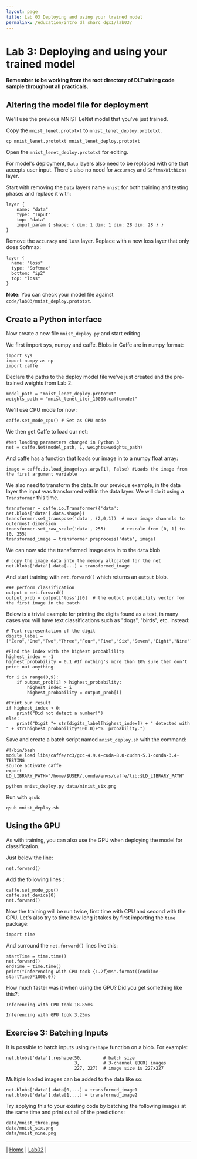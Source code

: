 ```yaml
---
layout: page
title: Lab 03 Deploying and using your trained model
permalink: /education/intro_dl_sharc_dgx1/lab03/
---
```


# Lab 3: Deploying and using your trained model #

**Remember to be working from the root directory of DLTraining code sample throughout all practicals.**

## Altering the model file for deployment ##
We'll use the previous MNIST LeNet model that you've just trained.

Copy the `mnist_lenet.prototxt` to `mnist_lenet_deploy.prototxt`.

```
cp mnist_lenet.prototxt mnist_lenet_deploy.prototxt
```

Open the `mnist_lenet_deploy.prototxt` for editing.

For model's deployment, `Data` layers also need to be replaced with one that accepts user input. There's also no need for `Accuracy` and `SoftmaxWithLoss` layer.

Start with removing the `Data` layers name `mnist` for both training and testing phases and replace it with:

```
layer {
    name: "data"
    type: "Input"
    top: "data"
    input_param { shape: { dim: 1 dim: 1 dim: 28 dim: 28 } }
}
```

Remove the `accuracy` and `loss` layer. Replace with a new loss layer that only does Softmax:

```
layer {
  name: "loss"
  type: "Softmax"
  bottom: "ip2"
  top: "loss"
}
```

**Note:** You can check your model file against `code/lab03/mnist_deploy.prototxt`.

## Create a Python interface ##

Now create a new file `mnist_deploy.py` and start editing.

We first import sys, numpy and caffe. Blobs in Caffe are in numpy format:

```
import sys
import numpy as np
import caffe
```

Declare the paths to the deploy model file we've just created and the pre-trained weights from Lab 2:

```
model_path = "mnist_lenet_deploy.prototxt"
weights_path = "mnist_lenet_iter_10000.caffemodel"
```

We'll use CPU mode for now:

```
caffe.set_mode_cpu() # Set as CPU mode
```

We then get Caffe to load our net:

```
#Net loading parameters changed in Python 3
net = caffe.Net(model_path, 1, weights=weights_path)
```

And caffe has a function that loads our image in to a numpy float array:

```
image = caffe.io.load_image(sys.argv[1], False) #Loads the image from the first argument variable
```

We also need to transform the data. In our previous example, in the data layer the input was transformed within the data layer. We will do it using a `Transformer` this time.

```
transformer = caffe.io.Transformer({'data': net.blobs['data'].data.shape})
transformer.set_transpose('data', (2,0,1))  # move image channels to outermost dimension
transformer.set_raw_scale('data', 255)      # rescale from [0, 1] to [0, 255]
transformed_image = transformer.preprocess('data', image)
```

We can now add the transformed image data in to the `data` blob

```
# copy the image data into the memory allocated for the net
net.blobs['data'].data[...] = transformed_image
```

And start training with `net.forward()` which returns an `output` blob.

```
### perform classification
output = net.forward()
output_prob = output['loss'][0]  # the output probability vector for the first image in the batch
```

Below is a trivial example for printing the digits found as a text, in many cases you will have text classifications such as "dogs", "birds", etc. instead:

```
# Text representation of the digit
digits_label = ["Zero","One","Two","Three","Four","Five","Six","Seven","Eight","Nine"]

#Find the index with the highest probablility
highest_index = -1
highest_probability = 0.1 #If nothing's more than 10% sure then don't print out anything

for i in range(0,9):
    if output_prob[i] > highest_probability:
        highest_index = i
        highest_probability = output_prob[i]

#Print our result
if highest_index < 0:
    print("Did not detect a number!")
else:
    print("Digit "+ str(digits_label[highest_index]) + " detected with " + str(highest_probability*100.0)+"%  probability.")
```

Save and create a batch script named `mnist_deploy.sh` with the command:

```
#!/bin/bash
module load libs/caffe/rc3/gcc-4.9.4-cuda-8.0-cudnn-5.1-conda-3.4-TESTING
source activate caffe
export LD_LIBRARY_PATH="/home/$USER/.conda/envs/caffe/lib:$LD_LIBRARY_PATH"

python mnist_deploy.py data/minist_six.png
```

Run with `qsub`:

```
qsub mnist_deploy.sh
```

## Using the GPU ##

As with training, you can also use the GPU when deploying the model for classification.

Just below the line:

```
net.forward()
```

Add the following lines :

```
caffe.set_mode_gpu()
caffe.set_device(0)
net.forward()
```

Now the training will be run twice, first time with CPU and second with the GPU. Let's also try to time how long it takes by first importing the `time` package:

```
import time
```

And surround the `net.forward()` lines like this:

```
startTime = time.time()
net.forward()
endTime = time.time()
print("Inferencing with CPU took {:.2f}ms".format((endTime-startTime)*1000.0))
```

How much faster was it when using the GPU? Did you get something like this?:

```
Inferencing with CPU took 18.85ms

Inferencing with GPU took 3.25ms
```



## Exercise 3: Batching Inputs ##

It is possible to batch inputs using `reshape` function on a blob. For example:

```
net.blobs['data'].reshape(50,        # batch size
                          3,         # 3-channel (BGR) images
                          227, 227)  # image size is 227x227
```

Multiple loaded images can be added to the data like so:

```
net.blobs['data'].data[0,...] = transformed_image1
net.blobs['data'].data[1,...] = transformed_image2
```

Try applying this to your existing code by batching the following images at the same time and print out all of the predictions:

```
data/mnist_three.png
data/mnist_six.png
data/mnist_nine.png
```

---

&#124; [Home](../) &#124; [Lab02](../lab02) &#124;
